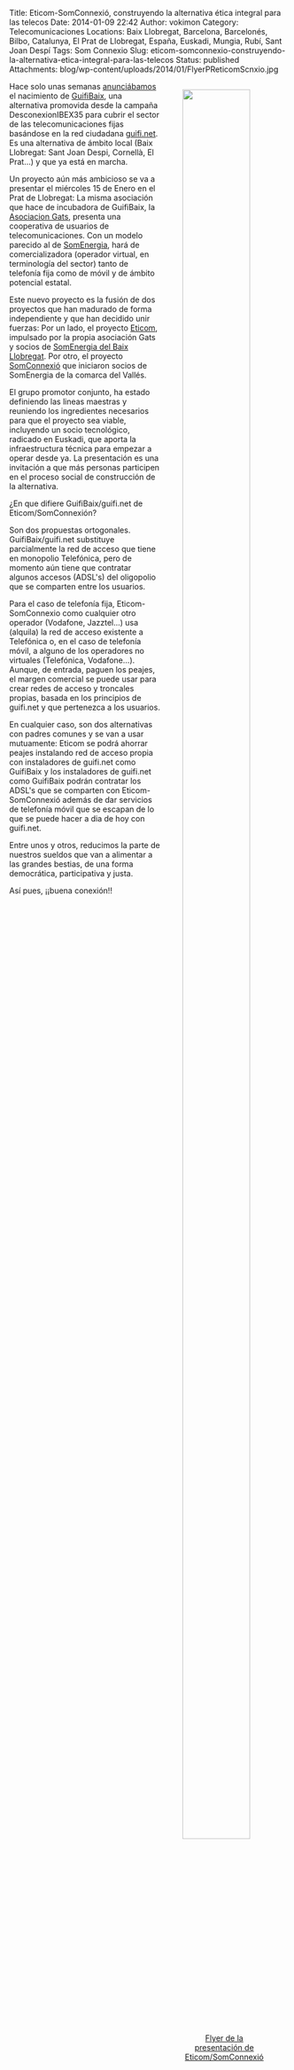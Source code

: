 Title: Eticom-SomConnexió, construyendo la alternativa ética integral para las telecos
Date: 2014-01-09 22:42
Author: vokimon
Category: Telecomunicaciones
Locations: Baix Llobregat, Barcelona, Barcelonés, Bilbo, Catalunya, El Prat de Llobregat, España, Euskadi, Mungia, Rubí, Sant Joan Despí
Tags: Som Connexio
Slug: eticom-somconnexio-construyendo-la-alternativa-etica-integral-para-las-telecos
Status: published
Attachments: blog/wp-content/uploads/2014/01/FlyerPReticomScnxio.jpg

<figure style='float:right; max-width:30%'>
<a href="{static}/blog/wp-content/uploads/2014/01/FlyerPReticomScnxio.jpg">
<img src="{static}/blog/wp-content/uploads/2014/01/FlyerPReticomScnxio.jpg" width=90% />
<figcaption style='text-align:center'>
Flyer de la presentación de Eticom/SomConnexió
</figcaption>
</a>
</figure>

Hace solo unas semanas [anunciábamos](/blog/2013/10/11/nace-guifibaix-la-cooperativa-que-te-instala-guifi-net-en-el-baix-llobregat/) el nacimiento de [GuifiBaix](http://guifibaix.coop), una alternativa promovida desde la campaña DesconexionIBEX35 para cubrir el sector de las telecomunicaciones fijas basándose en la red ciudadana [guifi.net](http://guifi.net). Es una alternativa de ámbito local (Baix Llobregat: Sant Joan Despi, Cornellà, El Prat...) y que ya está en marcha.

Un proyecto aún más ambicioso se va a presentar el miércoles 15 de Enero en el Prat de Llobregat: La misma asociación que hace de incubadora de GuifiBaix, la [Asociacion Gats](http://gats.cat), presenta una cooperativa de usuarios de telecomunicaciones. Con un modelo parecido al de [SomEnergia](http://somenergia.coop), hará de comercializadora (operador virtual, en terminología del sector) tanto de telefonía fija como de móvil y de ámbito potencial estatal.

Este nuevo proyecto es la fusión de dos proyectos que han madurado de forma independiente y que han decidido unir fuerzas: Por un lado, el proyecto [Eticom](http://www.proyectoeticom.com/es/), impulsado por la propia asociación Gats y socios de [SomEnergia del Baix Llobregat](https://www.facebook.com/SomEnergiaBaixLlobregat). Por otro, el proyecto [SomConnexió](http://somconnexio.org) que iniciaron socios de SomEnergia de la comarca del Vallés.

El grupo promotor conjunto, ha estado definiendo las lineas maestras y reuniendo los ingredientes necesarios para que el proyecto sea viable, incluyendo un socio tecnológico, radicado en Euskadi, que aporta la infraestructura técnica para empezar a operar desde ya. La presentación es una invitación a que más personas participen en el proceso social de construcción de la alternativa.

¿En que difiere GuifiBaix/guifi.net de Eticom/SomConnexión?

Son dos propuestas ortogonales. GuifiBaix/guifi.net substituye parcialmente la red de acceso que tiene en monopolio Telefónica, pero de momento aún tiene que contratar algunos accesos (ADSL's) del oligopolio que se comparten entre los usuarios.

Para el caso de telefonía fija, Eticom-SomConnexio como cualquier otro operador (Vodafone, Jazztel...) usa (alquila) la red de acceso existente a Telefónica o, en el caso de telefonía móvil, a alguno de los operadores no virtuales (Telefónica, Vodafone...). Aunque, de entrada, paguen los peajes, el margen comercial se puede usar para crear redes de acceso y troncales propias, basada en los principios de guifi.net y que pertenezca a los usuarios.

En cualquier caso, son dos alternativas con padres comunes y se van a usar mutuamente: Eticom se podrá ahorrar peajes instalando red de acceso propia con instaladores de guifi.net como GuifiBaix y los instaladores de guifi.net como GuifiBaix podrán contratar los ADSL's que se comparten con Eticom-SomConnexió además de dar servicios de telefonía móvil que se escapan de lo que se puede hacer a dia de hoy con guifi.net.

Entre unos y otros, reducimos la parte de nuestros sueldos que van a alimentar a las grandes bestias, de una forma democrática, participativa y justa.

Así pues, ¡¡buena conexión!!
